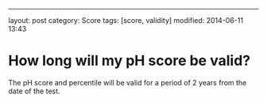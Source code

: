 ---
layout: post
category: Score
tags: [score, validity]
modified: 2014-06-11 13:43


# How long will my pH score be valid?

The pH score and percentile will be valid for a period of 2 years from the date of the test.

